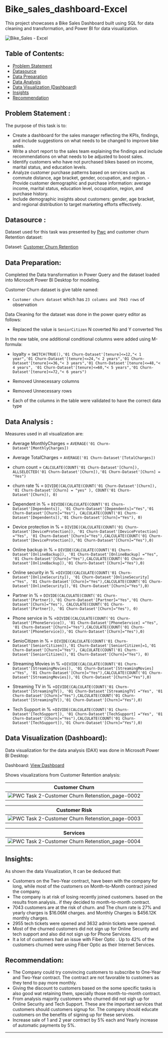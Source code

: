 # Bike_sales_dashboard-Excel
This project showcases a Bike Sales Dashboard built using SQL for data cleaning and transformation, and Power BI for data visualization.

![Bike_Sales - Excel](https://user-images.githubusercontent.com/118357991/227788348-b988c4df-7923-46d6-8af7-102b8042f721.png)

## Table of Contents:

- [Problem Statement](https://github.com/yogeshkasar778/PWC_task_2-Customer_Churn_Retension_dashboard/edit/main/README.md#problem-statement-)
- [Datasource](https://github.com/yogeshkasar778/PWC_task_2-Customer_Churn_Retension_dashboard/edit/main/README.md#datasource-)
- [Data Preparation](https://github.com/yogeshkasar778/PWC_task_2-Customer_Churn_Retension_dashboard/edit/main/README.md#data-preparation)
- [Data Analysis](https://github.com/yogeshkasar778/PWC_task_2-Customer_Churn_Retension_dashboard/edit/main/README.md#data-analysis-dax)
- [Data Visualization (Dashboard)](https://github.com/yogeshkasar778/PWC_task_2-Customer_Churn_Retension_dashboard/edit/main/README.md#data-visualization-dashboard)
- [Insights](https://github.com/yogeshkasar778/PWC_task_2-Customer_Churn_Retension_dashboard/edit/main/README.md#insights)
- [Recommendation](https://github.com/yogeshkasar778/PWC_task_2-Customer_Churn_Retension_dashboard/edit/main/README.md#recommendation)

## Problem Statement :

The purpose of this task is to:

- Create a dashboard for the sales manager reflecting the KPIs, findings, and include suggestions on what needs to be changed to improve bike sales.
- Write a short report to the sales team explaining the findings and include recommendations on what needs to be adjusted to boost sales.
- Identify customers who have not purchased bikes based on income, marital status, and education levels.
- Analyze customer purchase patterns based on services such as commute distance, age bracket, gender, occupation, and region.                                               - Provide customer demographic and purchase information: average income, marital status, education level, occupation, region, and purchase history.
- Include demographic insights about customers: gender, age bracket, and regional distribution to target marketing efforts effectively.

## Datasource :

Dataset used for this task was presented by [Pwc](https://www.pwc.ch/en/careers-with-pwc/students/virtual-case-experience.html) and customer churn Retention dataset:

Dataset: [Customer Churn Retention](https://github.com/yogeshkasar778/PWC_task_2---Customer_Churn_Retension_dashboard/blob/main/02%20Churn-Dataset.xlsx)

## Data Preparation:

Completed the Data transformation in Power Query and the dataset loaded into Microsoft Power BI Desktop for modeling.

Customer Churn dataset is give table named:

- `Customer churn dataset` which has `23 columns and 7043 rows` of observation

Data Cleaning for the dataset was done in the power query editor as follows:

- Replaced  the value is `SeniorCitizen` N coverted No and Y converted Yes

In the new table, one additional conditional columns were added using M-formula:

- loyalty = `SWITCH(TRUE(),'01 Churn-Dataset'[tenure]<=12,"< 1 year",'01 Churn-Dataset'[tenure]<=24,"< 2 years",'01 Churn-Dataset'[tenure]<=36,"< 3 years",'01 Churn-Dataset'[tenure]<=48,"< 4 years", '01 Churn-Dataset'[tenure]<=60,"< 5 years",'01 Churn-Dataset'[tenure]<=72,"< 6 years")`

- Removed Unnecessary columns 
- Removed Unnecessary rows
- Each of the columns in the table were validated to have the correct data type

## Data Analysis :

Measures used in  all visualization are:

- Average MonthlyCharges = `AVERAGE('01 Churn-Dataset'[MonthlyCharges])`

- Average TotalCharges = `AVERAGE('01 Churn-Dataset'[TotalCharges])`

- churn count = `CALCULATE(COUNT('01 Churn-Dataset'[Churn]), ALLSELECTED('01 Churn-Dataset'[Churn]),'01 Churn-Dataset'[Churn] = "Yes")`

- churn rate % = `DIVIDE(CALCULATE(COUNT('01 Churn-Dataset'[Churn]), '01 Churn-Dataset'[Churn] = "yes" ), COUNT('01 Churn-Dataset'[Churn]), 0)`

- Dependent in % = `DIVIDE(CALCULATE(COUNT('01 Churn-Dataset'[Dependents]), '01 Churn-Dataset'[Dependents]="Yes",'01 Churn-Dataset'[Churn]="Yes"), CALCULATE(COUNT('01 Churn-Dataset'[Dependents]),'01 Churn-Dataset'[Churn]="Yes"), 0)`

- Device protection in % = `DIVIDE(CALCULATE(COUNT('01 Churn-Dataset'[DeviceProtection]), '01 Churn-Dataset'[DeviceProtection] ="Yes", '01 Churn-Dataset'[Churn]="Yes"),CALCULATE(COUNT('01 Churn-Dataset'[DeviceProtection]),'01 Churn-Dataset'[Churn]="Yes"),0)`

- Online backup in % = `DIVIDE(CALCULATE(COUNT('01 Churn-Dataset'[OnlineBackup]), '01 Churn-Dataset'[OnlineBackup] ="Yes", '01 Churn-Dataset'[Churn]="Yes"),CALCULATE(COUNT('01 Churn-Dataset'[OnlineBackup]),'01 Churn-Dataset'[Churn]="Yes"),0)`

- Online security in % =`DIVIDE(CALCULATE(COUNT('01 Churn-Dataset'[OnlineSecurity]), '01 Churn-Dataset'[OnlineSecurity] ="Yes", '01 Churn-Dataset'[Churn]="Yes"),CALCULATE(COUNT('01 Churn-Dataset'[OnlineSecurity]),'01 Churn-Dataset'[Churn]="Yes"),0)`

- Partner in % = `DIVIDE(CALCULATE(COUNT('01 Churn-Dataset'[Partner]),'01 Churn-Dataset'[Partner]="Yes",'01 Churn-Dataset'[Churn]="Yes"), CALCULATE(COUNT('01 Churn-Dataset'[Partner]), '01 Churn-Dataset'[Churn]="Yes"), 0)`

- Phone service in % =`DIVIDE(CALCULATE(COUNT('01 Churn-Dataset'[PhoneService]), '01 Churn-Dataset'[PhoneService] ="Yes", '01 Churn-Dataset'[Churn]="Yes"),CALCULATE(COUNT('01 Churn-Dataset'[PhoneService]),'01 Churn-Dataset'[Churn]="Yes"),0)`

- SenioCitizen in % = `DIVIDE(CALCULATE(COUNT('01 Churn-Dataset'[SeniorCitizen]),'01 Churn-Dataset'[SeniorCitizen]=1,'01 Churn-Dataset'[Churn]="Yes"), CALCULATE(COUNT('01 Churn-Dataset'[SeniorCitizen]),'01 Churn-Dataset'[Churn]="Yes"), 0)`

- Streaming Movies in % =`DIVIDE(CALCULATE(COUNT('01 Churn-Dataset'[StreamingMovies]), '01 Churn-Dataset'[StreamingMovies] ="Yes", '01 Churn-Dataset'[Churn]="Yes"),CALCULATE(COUNT('01 Churn-Dataset'[StreamingMovies]),'01 Churn-Dataset'[Churn]="Yes"),0)`

- Streaming TV in % =`DIVIDE(CALCULATE(COUNT('01 Churn-Dataset'[StreamingTV]), '01 Churn-Dataset'[StreamingTV] ="Yes", '01 Churn-Dataset'[Churn]="Yes"),CALCULATE(COUNT('01 Churn-Dataset'[StreamingTV]),'01 Churn-Dataset'[Churn]="Yes"),0)`

- Tech Support in % =`DIVIDE(CALCULATE(COUNT('01 Churn-Dataset'[TechSupport]), '01 Churn-Dataset'[TechSupport] ="Yes", '01 Churn-Dataset'[Churn]="Yes"),CALCULATE(COUNT('01 Churn-Dataset'[TechSupport]),'01 Churn-Dataset'[Churn]="Yes"),0)`

## Data Visualization (Dashboard):

Data visualization for the data analysis (DAX) was done in Microsoft Power BI Desktop:

Dashboard: [View Dashboard](https://www.novypro.com/project/yogeshkasar97-1)

Shows visualizations from Customer Retention analysis:

| Customer Churn |
| ----------- |
|![PWC Task 2-Customer Churn Retenstion_page-0002](https://user-images.githubusercontent.com/118357991/229330706-03af1d41-a7e3-4449-8867-55322ecdf371.jpg)|

| Customer Risk |
| ----------- |
|![PWC Task 2-Customer Churn Retenstion_page-0003](https://user-images.githubusercontent.com/118357991/229330924-5b82f4ab-8326-41f0-b001-e56eb264d3ba.jpg)|

| Services |
| ----------- |
|![PWC Task 2-Customer Churn Retenstion_page-0004](https://user-images.githubusercontent.com/118357991/229330958-68b013f5-d013-4de6-a4f7-6a2500823de0.jpg)|

## Insights:

As shown the data Visualization, It can be deduced that:

- Customers on the Two-Year contract, have been with the company for long, while most of the customers on Month-to-Month contract joined the company.
- The company is at risk of losing recently joined customers. based on the results from analysis.. if they decided to month-to-month contract.
- 7043 customers are at the risk of churn. and The churn rate is 27%  and yearly charges is $16.06M charges. and Monthly Charges is $456.12K monthly charges.
- 2955 tech tickets were opened and 3632 admin tickets were opened.
- Most of the churned customers  did not sign up for Online Security and tech support and  also did not sign up for Phone Services.
- It a lot of customers had an issue with Fiber Optic . Up to 42% of the customers churned were using Fiber Optic as their Internet Services.

## Recommendation:

- The Company could try convincing customers to subscribe to One-Year and Two-Year contract. The contract are not favorable to customers  as they tend to pay more monthly.
- Giving the discount to customers based on the some specific tasks is also good wat retaining them, specially those month-to-month contract.
- From analysis majority customers who churned did not sigh up for Online Security and Tech Support. These are the important services that customers should customers signup for. The company should educate customers  on the benefits of signing up for these services.
- Increase sale of 1 and 2 year contract by 5% each and Yearly increase of automatic payments by 5%.

---












